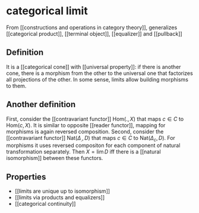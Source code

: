 # categorical limit
From [[constructions and operations in category theory]], generalizes [[categorical product]], [[terminal object]], [[equalizer]] and [[pullback]]

## Definition
It is a [[categorical cone]] with [[universal property]]: if there is another cone, there is a morphism from the other to the universal one that factorizes all projections of the other. In some sense, limits allow building morphisms to them.

## Another definition
First, consider the [[contravariant functor]] $\mathrm{Hom}(., X)$ that maps $c \in C$ to $\mathrm{Hom}(c, X)$. It is similar to opposite [[reader functor]], mapping for morphisms is again reversed composition.
Second, consider the [[contravariant functor]] $\mathrm{Nat}(\Delta_{.}, D)$ that maps $c \in C$ to $\mathrm{Nat}(\Delta_{c}, D)$. For morphisms it uses reversed compositon for each component of natural transformation separately.
Then $X = \lim D$ iff there is a [[natural isomorphism]] between these functors. 

## Properties
- [[limits are unique up to isomorphism]]
- [[limits via products and equalizers]]
- [[categorical continuity]]